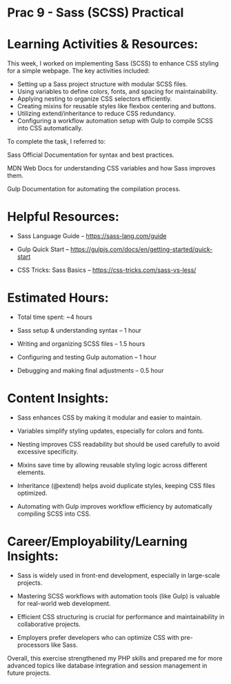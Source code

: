 
# Prac 9 - Sass (SCSS) Practical

# Learning Activities & Resources:
This week, I worked on implementing Sass (SCSS) to enhance CSS styling for a simple webpage. The key activities included:

- Setting up a Sass project structure with modular SCSS files.
- Using variables to define colors, fonts, and spacing for maintainability.
- Applying nesting to organize CSS selectors efficiently.
- Creating mixins for reusable styles like flexbox centering and buttons.
- Utilizing extend/inheritance to reduce CSS redundancy.
- Configuring a workflow automation setup with Gulp to compile SCSS into CSS automatically.

To complete the task, I referred to:

Sass Official Documentation for syntax and best practices.

MDN Web Docs for understanding CSS variables and how Sass improves them.

Gulp Documentation for automating the compilation process.

# Helpful Resources: 

- Sass Language Guide – https://sass-lang.com/guide

- Gulp Quick Start – https://gulpjs.com/docs/en/getting-started/quick-start

- CSS Tricks: Sass Basics – https://css-tricks.com/sass-vs-less/

# Estimated Hours:

- Total time spent: ~4 hours

- Sass setup & understanding syntax – 1 hour

- Writing and organizing SCSS files – 1.5 hours

- Configuring and testing Gulp automation – 1 hour

- Debugging and making final adjustments – 0.5 hour

# Content Insights:

- Sass enhances CSS by making it modular and easier to maintain.

- Variables simplify styling updates, especially for colors and fonts.

- Nesting improves CSS readability but should be used carefully to avoid excessive specificity.

- Mixins save time by allowing reusable styling logic across different elements.

- Inheritance (@extend) helps avoid duplicate styles, keeping CSS files optimized.

- Automating with Gulp improves workflow efficiency by automatically compiling SCSS into CSS.

# Career/Employability/Learning Insights:

- Sass is widely used in front-end development, especially in large-scale projects.

- Mastering SCSS workflows with automation tools (like Gulp) is valuable for real-world web development.

- Efficient CSS structuring is crucial for performance and maintainability in collaborative projects.

- Employers prefer developers who can optimize CSS with pre-processors like Sass.

Overall, this exercise strengthened my PHP skills and prepared me for more advanced topics like database integration and session management in future projects.


